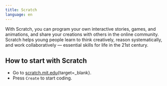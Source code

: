 ```yaml
---
title: Scratch
language: en
---
```


With Scratch, you can program your own interactive stories, games, and
animations, and share your creations with others in the online community.
Scratch helps young people learn to think creatively, reason systematically, and
work collaboratively — essential skills for life in the 21st century.

## How to start with Scratch

- Go to [scratch.mit.edu](https://scratch.mit.edu){target=_blank}.
- Press `Create` to start coding.
